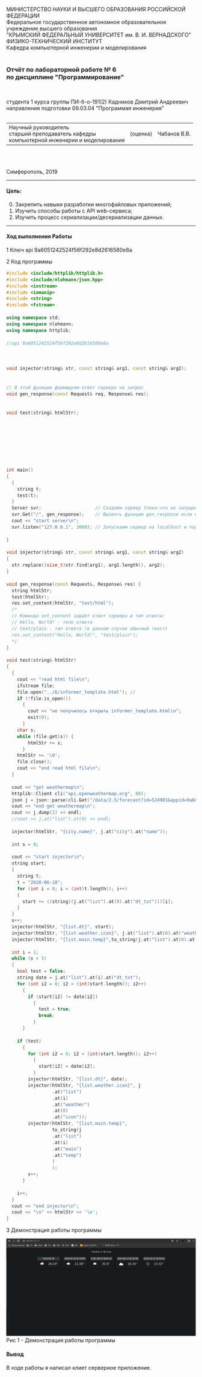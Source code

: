 МИНИСТЕРСТВО НАУКИ  И ВЫСШЕГО ОБРАЗОВАНИЯ РОССИЙСКОЙ ФЕДЕРАЦИИ  
Федеральное государственное автономное образовательное учреждение высшего образования  
"КРЫМСКИЙ ФЕДЕРАЛЬНЫЙ УНИВЕРСИТЕТ им. В. И. ВЕРНАДСКОГО"  
ФИЗИКО-ТЕХНИЧЕСКИЙ ИНСТИТУТ  
Кафедра компьютерной инженерии и моделирования
<br/><br/>

### Отчёт по лабораторной работе № 6<br/> по дисциплине "Программирование"
<br/>

студента 1 курса группы ПИ-б-о-191(2) 
Кадников Дмитрий Андреевич
направления подготовки 09.03.04 "Программая инженерия"  
<br/>

<table>
<tr><td>Научный руководитель<br/> старший преподаватель кафедры<br/> компьютерной инженерии и моделирования</td>
<td>(оценка)</td>
<td>Чабанов В.В.</td>
</tr>
</table>
<br/><br/>

Симферополь, 2019


***
#### Цель:
0. Закрепить навыки разработки многофайловыx приложений;
1. Изучить способы работы с API web-сервиса;
0. Изучить процесс сериализации/десериализации данных.

***
#### Ход выполнения Работы

1 Ключ api 9a6051242524f56f292e8d2616580e8a

2 Код программы

```C++
#include <include/httplib/httplib.h>
#include <include/nlohmann/json.hpp>
#include <iostream>
#include <iomanip>
#include <string>
#include <fstream>

using namespace std;
using namespace nlohmann;
using namespace httplib;

//api 9a6051242524f56f292e8d2616580e8a



void injector(string& str, const string& arg1, const string& arg2);


// В этой функции формируем ответ сервера на запрос
void gen_response(const Request& req, Response& res);


void test(string& htmlStr);








int main()
{
  {
    string t;
    test(t);
  }
  Server svr;                    // Создаём сервер (пока-что не запущен)
  svr.Get("/", gen_response);    // Вызвать функцию gen_response если кто-то обратиться к корню "сайта"
  cout << "start server\n";
  svr.listen("127.0.0.1", 3000); // Запускаем сервер на localhost и порту 3000

}

void injector(string& str, const string& arg1, const string& arg2)
{
  str.replace((size_t)str.find(arg1), arg1.length(), arg2);
}

void gen_response(const Request&, Response& res) {
  string htmlStr;
  test(htmlStr);
  res.set_content(htmlStr, "text/html");
  /*
  // Команда set_content задаёт ответ сервера и тип ответа:
  // Hello, World! - тело ответа
  // text/plain - тип ответа (в данном случае обычный текст)
  res.set_content("Hello, World!", "text/plain");
  */
}

void test(string& htmlStr)
{
  {
    cout << "read html file\n";
    ifstream file;
    file.open("../6/informer_template.html"); //
    if (!file.is_open())
      {
        cout << "не получилось открыть informer_template.html\n";
        exit(0);
      }
    char s;
    while (file.get(s)) {
        htmlStr += s;
      }
    htmlStr += '\0';
    file.close();
    cout << "end read html file\n";
  }

  cout << "get weathermap\n";
  httplib::Client cli("api.openweathermap.org", 80);
  json j = json::parse(cli.Get("/data/2.5/forecast?id=524901&appid=9a6051242524f56f292e8d2616580e8a&units=metric")->body);
  cout << "end get weathermap\n";
  cout << j.dump(2) << endl;
  //cout << j.at("list").at(0) << endl;

  injector(htmlStr, "{city.name}", j.at("city").at("name"));

  int s = 0;

  cout << "start injector\n";
  string start;
  {
    string t;
    t = "2020-06-18";
    for (int i = 0; i < (int)t.length(); i++)
    {
      start += ((string)(j.at("list").at(0).at("dt_txt")))[i];
    }
  }
  s++;
  injector(htmlStr, "{list.dt}", start);
  injector(htmlStr, "{list.weather.icon}", j.at("list").at(0).at("weather").at(0).at("icon"));
  injector(htmlStr, "{list.main.temp}",to_string(j.at("list").at(0).at("main").at("temp")));

  int i = 1;
  while (s < 5)
  {
    bool test = false;
    string date = j.at("list").at(i).at("dt_txt");
    for (int i2 = 0; i2 < (int)start.length(); i2++)
      {
        if (start[i2] != date[i2])
          {
            test = true;
            break;
          }
      }

    if (test)
      {
        for (int i2 = 0; i2 < (int)start.length(); i2++)
          {
            start[i2] = date[i2];
          }
        injector(htmlStr, "{list.dt}", date);
        injector(htmlStr, "{list.weather.icon}", j
                 .at("list")
                 .at(i)
                 .at("weather")
                 .at(0)
                 .at("icon"));
        injector(htmlStr, "{list.main.temp}",
                 to_string(j
                 .at("list")
                 .at(i)
                 .at("main")
                 .at("temp")
                 )
                 );
        s++;
      }

    i++;
  }
  cout << "end injector\n";
  cout << "\n" << htmlStr << '\n';
}
```

3 Демонстрация работы программы

![1.png](./1.png)
Рис 1 - Демонстрация работы программы

#### Вывод
В ходе работы я написал клиет серверное приложение.

